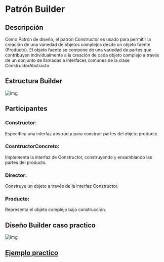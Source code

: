 # Patrón Builder

## Descripción

  Como Patrón de diseño, el patrón Constructor es usado para permitir la creación de una variedad de objetos complejos desde un objeto fuente (Producto). 
  El objeto fuente se compone de una variedad de partes que contribuyen individualmente a la creación de cada objeto complejo a través de un conjunto de llamadas a interfaces comunes de la clase ConstructorAbstracto

## Estructura Builder
![img](https://github.com/DanZaky/PatronesDocumentacion/blob/master/CatalogoPatrones/img/PatronConstructor.jpg)

## Participantes
   ### Constructor: 
   Especifica una interfaz abstracta para construir partes del objeto producto.
   ### CosntructorConcreto: 
   Implementa la interfaz de Constructor, construyendo y ensamblando las partes del producto.
   ### Director: 
   Construye un objeto a través de la interfaz Constructor.
   ### Producto: 
   Representa el objeto complejo bajo construcción.



## Diseño Builder caso practico

![img](https://github.com/DanZaky/PatronesDocumentacion/blob/master/CatalogoPatrones/img/Dise%C3%B1oBuilder.png)

## [Ejemplo practico](https://github.com/DanZaky/PatronesDocumentacion/tree/master/CatalogoPatrones/src/patronbuilder)
